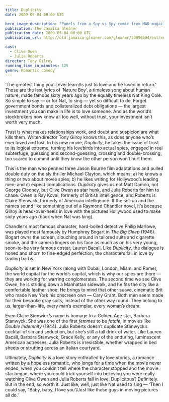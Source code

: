 ```yaml
---
title: Duplicity
date: 2009-05-04 00:00 UTC

hero_image_description: "Panels from a Spy vs Spy comic from MAD magazine"
publication: The Jamaica Gleaner
publication_date: 2009-05-04 00:00 UTC
publication_url: http://old.jamaica-gleaner.com/gleaner/20090504/ent/ent2.html

cast:
  - Clive Owen
  - Julia Roberts
director: Tony Gilroy
running_time_in_minutes: 125
genre: Romantic comedy
---
```


‘The greatest thing you’ll ever learn/Is just to love and be loved in return.’
Those are the last lyrics of ‘Nature Boy’, a timeless song about human nature,
made famous sixty years ago by the equally timeless Nat King Cole. So simple to
say — or for Nat, to sing — yet so difficult to do. Forget government bonds and
collateralized debt obligations — the largest investment you can make in life is
to love someone. And as the world’s stockbrokers now know all too well, without
trust, your investment isn’t worth very much.

Trust is what makes relationships work, and doubt and suspicion are what kills
them. Writer/director Tony Gilroy knows this, as does anyone who’s ever loved
and lost. In his new movie, *Duplicity*, he takes the issue of trust to its
logical extreme, turning his lovebirds into actual spies, engaged in real
subterfuge, guessing and second-guessing, crossing and double-crossing, too
scared to commit until they know the other person won’t hurt them.

This is the man who penned three Jason Bourne film adaptations and pulled double
duty on the sly thriller Michael Clayton, which means: a) he knows a thing or
two about movie spies; b) he likes writing for Hollywood’s leading men; and c)
expect complications. *Duplicity* gives us not Matt Damon, not George Clooney,
but Clive Owen as star hunk, and Julia Roberts for him to chase. Owen is Ray
Koval, formerly of British intelligence, and Roberts is Claire Stenwick,
formerly of American intelligence. If the set-up and the names sound like
something out of a Raymond Chandler novel, it’s because Gilroy is
head-over-heels in love with the pictures Hollywood used to make sixty years ago
(back when Nat was king).

Chandler’s most famous character, hard-boiled detective Philip Marlowe, was
played most famously by Humphrey Bogart in *The Big Sleep* (1946). Bogart owns
the screen, slouching around in tailored suits and cigarette smoke, and the
camera lingers on his face as much as on his very young, soon-to-be very famous
costar, Lauren Bacall. Like *Duplicity*, the dialogue is honed and shorn to
fine-edged perfection; the characters fall in love by trading barbs.

*Duplicity* is set in New York (along with Dubai, London, Miami and Rome), the
world capital for the world’s capital, which is why our spies are there — they
are working for warring conglomerates. The second time we see Clive Owen, he is
striding down a Manhattan sidewalk, and he fits the city like a comfortable
leather shoe. He brings to mind that other suave, cinematic Brit who made New
York his onscreen own — Cary Grant. Both men seem made for their bespoke gray
suits, instead of the other way round. They belong to us, larger-than-life,
every man’s exemplar, every woman’s dream.

Even Claire Stenwick’s name is homage to a Golden Age star, Barbara Stanwyck.
She was one of the first _femmes_ to be _fatale_, in movies like *Double
Indemnity* (1944). Julia Roberts doesn’t duplicate Stanwyck’s cocktail of sin
and seduction, but she’s still a tall drink of water. Like Lauren Bacall,
Barbara Stanwyck, Grace Kelly, or any of the enduring, luminescent American
actresses, Julia Roberts is irresistible, whether wrapped in bed sheets or
strutting across an Italian courtyard.

Ultimately, *Duplicity* is a love story enthralled by love stories, a romance
written by a hopeless romantic, who longs for a time when the movie never ended,
when you couldn’t tell where the character stopped and the movie star began,
where you could trick yourself into believing you were really watching Clive
Owen and Julia Roberts fall in love. Duplicitous? Definitely. But in the end, so
worth it. Just like, well, just like Nat used to sing — ‘Then I could say,
“Baby, baby, I love you”/Just like those guys in moving pictures all do.’
